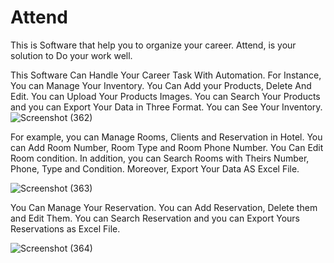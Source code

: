 # Attend
This is Software that help you to organize your career. Attend, is your solution to Do your work well.

This Software Can Handle Your Career Task With Automation. For Instance, You can Manage Your Inventory. You Can Add your Products, Delete And Edit. You can Upload Your Products Images. You can Search Your Products and you can Export Your Data in Three Format. You can See Your Inventory.
![Screenshot (362)](https://github.com/Navid-Derakhshandeh/Attend/assets/111235264/1e0dffd5-ed87-4a98-b352-5b04cf1cf0dd)

For example, you can Manage Rooms, Clients and Reservation in Hotel. You can Add Room Number, Room Type and Room Phone Number. You Can Edit Room condition. In addition, you can Search Rooms with Theirs Number, Phone, Type and Condition. Moreover, Export Your Data AS Excel File.

![Screenshot (363)](https://github.com/Navid-Derakhshandeh/Attend/assets/111235264/4a6113be-dc67-4bbf-8d64-a05d0c3ae2af)

You Can Manage Your Reservation. You can Add Reservation, Delete them and Edit Them. You can Search Reservation and you can Export Yours Reservations as Excel File.

![Screenshot (364)](https://github.com/Navid-Derakhshandeh/Attend/assets/111235264/118833e6-1acc-4da3-a04f-9ad0edcd08ca)
